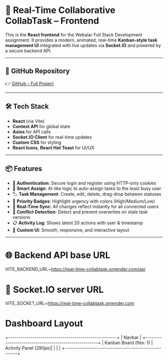 # 🎨 Real-Time Collaborative CollabTask – Frontend

This is the **React frontend** for the Webalar Full Stack Development assignment. It provides a modern, animated, real-time **Kanban-style task management UI** integrated with live updates via **Socket.IO** and powered by a secure backend API.

---

## 🔗 GitHub Repository

👉 [GitHub – Full Project](https://github.com/pratyushranjn/real-time-collaborative-todo-board)

---

## 🛠 Tech Stack

- **React** (via Vite)
- **Context API** for global state
- **Axios** for API calls
- **Socket.IO Client** for real-time updates
- **Custom CSS** for styling
- **React Icons**, **React Hot Toast** for UI/UX

---

## 📦 Features

- 🔐 **Authentication**: Secure login and register using HTTP-only cookies
- 🧠 **Smart Assign**: AI-like logic to auto-assign tasks to the least busy user
- 🏷️ **Task Management**: Create, edit, delete, drag-drop between statuses
- 🚦 **Priority Badges**: Highlight urgency with colors (High/Medium/Low)
- 🔄 **Real-Time Sync**: All changes reflect instantly for all connected users
- 📝 **Conflict Detection**: Detect and prevent overwrites on stale task versions
- 📋 **Activity Log**: Shows latest 20 actions with user & timestamp
- 🎨 **Custom UI**: Smooth, responsive, and interactive layout

---


# 🌐 Backend API base URL
VITE_BACKEND_URL=https://real-time-collabtask.onrender.com/api

# 🔌 Socket.IO server URL
VITE_SOCKET_URL=https://real-time-collabtask.onrender.com


# Dashboard Layout
+------------------------------------------------------+
| Navbar                                     |
+------------------------------------------------------+
|  Kanban Board (flex: 1)     |  Activity Panel (290px)|
|                             |                        |
+------------------------------------------------------+
